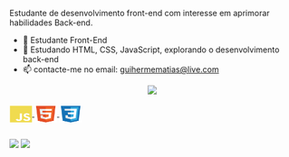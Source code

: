 Estudante de desenvolvimento front-end com interesse em aprimorar habilidades Back-end.

- 🔭 Estudante Front-End
- 🌱 Estudando HTML, CSS, JavaScript, explorando o desenvolvimento back-end  
- 📫 contacte-me no email: guihermematias@live.com

<div align="center">
  <a href="https://github.com/codegui">
    <img height="170em" src="https://github-readme-stats.vercel.app/api/top-langs/?username=codegui&layout=compact&langs_count=7&theme=dracula"/>
</div>

  <div style="display: inline_block"><br>
  <img align="center" alt="Mateus-Js" height="30" width="40" src="https://raw.githubusercontent.com/devicons/devicon/master/icons/javascript/javascript-plain.svg">
  <img align="center" alt="Mateus-HTML" height="30" width="40" src="https://raw.githubusercontent.com/devicons/devicon/master/icons/html5/html5-original.svg">
  <img align="center" alt="Mateus-CSS" height="30" width="40" src="https://raw.githubusercontent.com/devicons/devicon/master/icons/css3/css3-original.svg">
</div>
  
 ##
  
  <div> 
   <a href="https://www.instagram.com/_guimatias"target="_blank"><img src="https://img.shields.io/badge/-Instagram-%23E4405F?style=for-the-badge&logo=instagram&logoColor=white" target="_blank"></a> 
  <a href="https://www.linkedin.com/in/codegui/" target="_blank"><img src="https://img.shields.io/badge/-LinkedIn-%230077B5?style=for-the-badge&logo=linkedin&logoColor=white" target="_blank"></a> 
 
 
</div>

